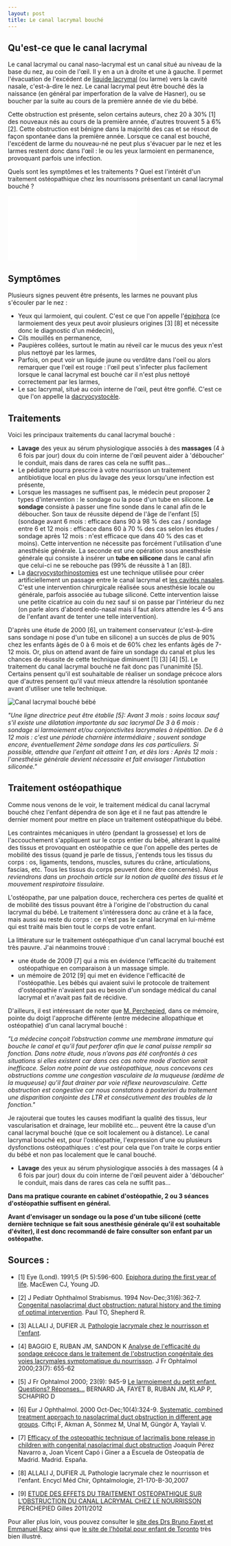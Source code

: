```yaml
---
layout: post
title: Le canal lacrymal bouché
---
```


## Qu'est-ce que le canal lacrymal

Le canal lacrymal ou canal naso-lacrymal est un canal situé au niveau de la base du nez, au coin de l'œil.
Il y en a un à droite et une à gauche.
Il permet l'évacuation de l'excédent de [liquide lacrymal](http://fr.wikipedia.org/wiki/Liquide_lacrymal) (ou larme) vers la cavité nasale, c'est-à-dire le nez.
Le canal lacrymal peut être bouché dès la naissance (en général par imperforation de la valve de Hasner),
ou se boucher par la suite au cours de la première année de vie du bébé.

Cette obstruction est présente, selon certains auteurs, chez 20 à 30% [1] des nouveaux nés au cours de la première année, d'autres trouvent 5 à 6% [2].
Cette obstruction est bénigne dans la majorité des cas et se résout de façon spontanée dans la première année.
Lorsque ce canal est bouché, l'excédent de larme du nouveau-né ne peut plus s'évacuer par le nez et les larmes restent donc dans l'œil :
le ou les yeux larmoient en permanence, provoquant parfois une infection.

Quels sont les symptômes et les traitements ? Quel est l'intérêt d'un traitement ostéopathique chez les nourrissons présentant un canal lacrymal bouché ?

<div class="responsive-iframe">
  <iframe src="//www.youtube.com/embed/VJo5z11rUYQ" frameborder="0" allowfullscreen></iframe>
</div>

## Symptômes

Plusieurs signes peuvent être présents, les larmes ne pouvant plus s'écouler par le nez :

- Yeux qui larmoient, qui coulent.
  C'est ce que l'on appelle l'[épiphora](http://www.larousse.fr/dictionnaires/francais/%C3%A9piphora/30485) (ce larmoiement des yeux peut avoir plusieurs origines [3] [8] et nécessite donc le diagnostic d'un médecin),
- Cils mouillés en permanence,
- Paupières collées, surtout le matin au réveil car le mucus des yeux n'est plus nettoyé par les larmes,
- Parfois, on peut voir un liquide jaune ou verdâtre dans l'oeil ou alors remarquer que l'œil  est rouge : l'œil peut s'infecter plus facilement lorsque le canal lacrymal est bouché  car il n'est plus nettoyé correctement par les larmes,
- Le sac lacrymal, situé au coin interne de l'œil, peut être gonflé. C'est ce que l'on appelle la [dacryocystocèle](http://fr.wikipedia.org/wiki/Dacryocystoc%C3%A8le).

## Traitements

Voici les principaux traitements du canal lacrymal bouché :

- **Lavage** des yeux au sérum physiologique associés à des **massages** (4 à 6 fois par jour) doux du coin interne de l'œil peuvent aider à 'déboucher' le conduit,
  mais dans de rares cas cela ne suffit pas...
- Le pédiatre pourra prescrire à votre nourrisson un traitement antibiotique local en plus du lavage des yeux lorsqu'une infection est présente,
- Lorsque les massages ne suffisent pas, le médecin peut proposer 2 types d'intervention : le sondage ou la pose d'un tube en silicone.
  **Le sondage** consiste à passer une fine sonde dans le canal afin de le déboucher.
  Son taux de réussite dépend de l'âge de l'enfant [5]
  (sondage avant 6 mois : efficace dans  90 à 98 % des cas / sondage entre 6 et 12 mois : efficace dans 60 à 70 % des cas selon les études / sondage après 12 mois : n'est efficace que dans 40 % des cas et moins).
  Cette intervention ne nécessite pas forcément l'utilisation d'une anesthésie générale.
  La seconde est une opération sous anesthésie générale qui consiste à insérer un **tube en silicone** dans le canal afin que celui-ci ne se rebouche pas
  (99% de réussite à 1 an [8]).
- La [dacryocystorhinostomies](http://www.voies-lacrymales.com/52+dacryocystorhinostomie-par-voie-externe.html) est une technique utilisée pour créer artificiellement un passage entre le canal lacrymal et [les cavités nasales](http://fr.wikipedia.org/wiki/Cavit%C3%A9_nasale).
  C'est une intervention chirurgicale réalisée sous anesthésie locale ou générale, parfois associée au tubage siliconé.
  Cette intervention laisse une petite cicatrice au coin du nez sauf si on passe par l'intérieur du nez
  (on parle alors d'abord endo-nasal mais il faut alors attendre les 4-5 ans de l'enfant avant de tenter une telle intervention).

D'après une étude de 2000 [6], un traitement conservateur (c'est-à-dire sans sondage ni pose d'un tube en silicone) a un succès de plus de 90% chez les enfants âgés de 0 à 6 mois et de 60% ​​chez les enfants âgés de 7-12 mois.
Or, plus on attend avant de faire un sondage du canal et plus les chances de réussite de cette technique diminuent [1] [3] [4] [5].
Le traitement du canal lacrymal bouché ne fait donc pas l'unanimité [5].
Certains pensent qu'il est souhaitable de réaliser un sondage précoce alors que d'autres pensent qu'il vaut mieux attendre la résolution spontanée avant d'utiliser une telle technique.

![Canal lacrymal bouché bébé](/assets/2014-08-17/Canal-lacrymal-bouché-bébé.png)

*"Une ligne directrice peut être établie [5]:
Avant 3 mois : soins locaux sauf s'il existe une dilatation importante du sac lacrymal
De 3 à 6 mois : sondage si larmoiement et/ou conjonctivites lacrymales à répétition.
De 6 à 12 mois : c'est une période charnière intermédiaire ; souvent sondage encore, éventuellement 2ème sondage dans les cas particuliers. Si possible, attendre que l'enfant ait atteint 1 an, et dès lors :
Après 12 mois : l'anesthésie générale devient nécessaire et fait envisager l'intubation siliconée."*


## Traitement ostéopathique

Comme nous venons de le voir, le traitement médical du canal lacrymal bouché chez l'enfant dépendra de son âge et il ne faut pas attendre le dernier moment pour mettre en place un traitement ostéopathique du bébé. 

Les contraintes mécaniques in utéro (pendant la grossesse) et lors de l'accouchement s'appliquent sur le corps entier du bébé,
altérant la qualité des tissus et provoquant en ostéopathie ce que l'on appelle des pertes de mobilité des tissus
(quand je parle de tissus, j'entends tous les tissus du corps : os, ligaments, tendons, muscles, sutures du crâne, articulations, fascias, etc.
Tous les tissus du corps peuvent donc être concernés).
*Nous reviendrons dans un prochain article sur la notion de qualité des tissus et le mouvement respiratoire tissulaire.*

L'ostéopathe, par une palpation douce, recherchera ces pertes de qualité et de mobilité des tissus pouvant être à l'origine de l'obstruction du canal lacrymal du bébé. 
Le traitement s'intéressera donc au crâne et à la face, mais aussi au reste du corps : ce n'est pas le canal lacrymal en lui-même qui est traité mais bien tout le corps de votre enfant.

La littérature sur le traitement ostéopathique d'un canal lacrymal bouché est très pauvre. J'ai néanmoins trouvé :

- une étude de 2009 [7] qui a mis en évidence l'efficacité du traitement ostéopathique en comparaison à un massage simple.
- un mémoire de 2012 [9] qui met en évidence l'efficacité de l'ostéopathie.
  Les bébés qui avaient suivi le protocole de traitement d'ostéopathie n'avaient pas eu besoin d'un sondage médical du canal lacrymal et n'avait pas fait de récidive.

D'ailleurs, il est intéressant de noter que [M. Perchepied](http://www.bretagne-osteopathie.com/pdf/Memoire_PERCHEPIED_Gilles.pdf), dans ce mémoire, pointe du doigt l'approche différente (entre médecine allopathique et ostéopathie) d'un canal lacrymal bouché :

*"La médecine conçoit l’obstruction comme une membrane immature qui bouche le canal et qu’il faut perforer afin que le canal puisse remplir sa fonction.
Dans notre étude, nous n’avons pas été confrontés à ces situations si elles existent car dans ces cas notre mode d’action serait inefficace.
Selon notre point de vue ostéopathique, nous concevons ces obstructions comme une congestion vasculaire de la muqueuse (œdème de la muqueuse) qu’il faut drainer par voie réflexe neurovasculaire.
Cette obstruction est congestive car nous constatons à posteriori du traitement une disparition conjointe des LTR et consécutivement des troubles de la fonction."*

Je rajouterai que toutes les causes modifiant la qualité des tissus, leur vascularisation et drainage, leur mobilité etc...
peuvent être la cause d'un canal lacrymal bouché (que ce soit localement ou à distance).
Le canal lacrymal bouché est, pour l'ostéopathie, l'expression d'une ou plusieurs dysfonctions ostéopathiques :
c'est pour cela que l'on traite le corps entier du bébé et non pas localement que le canal bouché.


- **Lavage** des yeux au sérum physiologique associés à des massages (4 à 6 fois par jour) doux du coin interne de l'œil peuvent aider à 'déboucher' le conduit, mais dans de rares cas cela ne suffit pas...

**Dans ma pratique courante en cabinet d'ostéopathie, 2 ou 3 séances d'ostéopathie suffisent en général.**

**Avant d'envisager un sondage ou la pose d'un tube siliconé (cette dernière technique se fait sous anesthésie générale qu'il est souhaitable d'éviter),
il est donc recommandé de faire consulter son enfant par un ostéopathe.**

## Sources :

- [1] Eye (Lond). 1991;5 (Pt 5):596-600.
  [Epiphora during the first year of life](http://www.nature.com/eye/journal/v5/n5/pdf/eye1991103a.pdf).
  MacEwen CJ, Young JD.

- [2] J Pediatr Ophthalmol Strabismus. 1994 Nov-Dec;31(6):362-7.
  [Congenital nasolacrimal duct obstruction: natural history and the timing of optimal intervention](http://www.ncbi.nlm.nih.gov/pubmed/7714699).
  Paul TO, Shepherd R.

- [3] ALLALI J, DUFIER JL
  [Pathologie lacrymale chez le nourrisson et l'enfant](http://www.em-consulte.com/article/64099/pathologie-lacrymale-chez-le-nourrisson-et-l-enfan).

- [4] BAGGIO E, RUBAN JM, SANDON K
  [Analyse de l'efficacité du sondage précoce dans le traitement de l'obstruction congénitale des voies lacrymales symptomatique du nourrisson](http://www.em-consulte.com/en/article/111439).
  J Fr Ophtalmol 2000;23(7): 655-62

- [5] J Fr Ophtalmol 2000; 23(9): 945-9
  [Le larmoiement du petit enfant. Questions? Réponses...](http://www.em-consulte.com/en/article/111487)
  BERNARD JA, FAYET B, RUBAN JM, KLAP P, SCHAPIRO D

- [6] Eur J Ophthalmol. 2000 Oct-Dec;10(4):324-9.
  [Systematic, combined treatment approach to nasolacrimal duct obstruction in different age groups](http://medlib.yu.ac.kr/eur_j_oph/ejo_pdf/684.pdf).
  Ciftçi F, Akman A, Sönmez M, Unal M, Güngör A, Yaylali V.

- [7] [Efficacy of the osteopathic technique of lacrimalis bone release in children with congenital nasolacrimal duct obstruction](http://zl.elsevier.es/es/revista/osteopatia-cientifica-281/eficacia-tecnica-osteopatica-liberacion-hueso-lagrimal-obstruccion-13146760-originales-2009)
  Joaquín Pérez Navarro a, Joan Vicent Capó i Giner a
  a Escuela de Osteopatía de Madrid. Madrid. España.

- [8] ALLALI J, DUFIER JL
  Pathologie lacrymale chez le nourrisson et l'enfant.
  Encycl Méd Chir, Ophtalmologie, 21-170-B-30,2007

- [9] [ETUDE DES EFFETS DU TRAITEMENT OSTEOPATHIQUE SUR L’OBSTRUCTION DU CANAL LACRYMAL CHEZ LE NOURRISSON](http://www.bretagne-osteopathie.com/pdf/Memoire_PERCHEPIED_Gilles.pdf)
  PERCHEPIED Gilles 2011/2012

Pour aller plus loin, vous pouvez consulter le [site des Drs Bruno Fayet et Emmanuel Racy](http://www.voies-lacrymales.com/62+nourrisson-et-petit-enfant.html)
ainsi que [le site de l'hôpital pour enfant de Toronto](http://www.aboutkidshealth.ca/Fr/HealthAZ/ConditionsandDiseases/EyeDisorders/Pages/Blocked-Tear-Ducts.aspx) très bien illustré.
